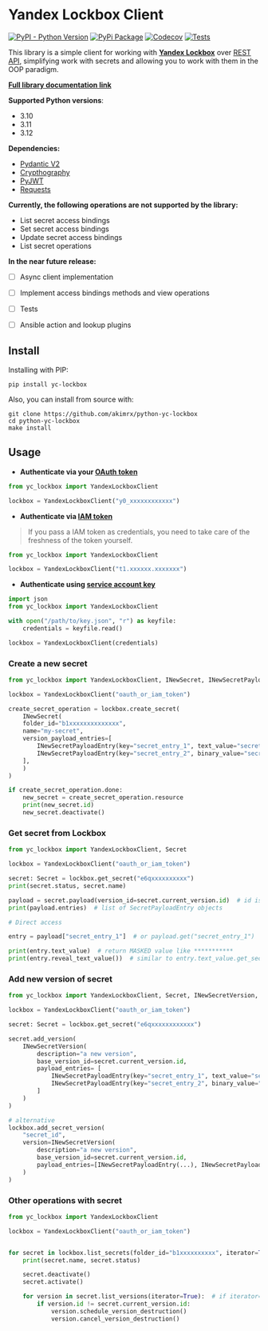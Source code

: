 # Yandex Lockbox Client

[![PyPI - Python Version](https://img.shields.io/pypi/pyversions/yc-lockbox.svg)](https://pypi.org/project/yc-lockbox/)
[![PyPi Package](https://img.shields.io/pypi/v/yc-lockbox.svg)](https://pypi.org/project/yc-lockbox/)
[![Codecov](https://codecov.io/gh/akimrx/yc-lockbox/branch/master/graph/badge.svg)](https://app.codecov.io/gh/akimrx/yc-lockbox)
[![Tests](https://github.com/akimrx/yc-lockbox/workflows/Tests/badge.svg)](https://github.com/akimrx/yc-lockbox)

This library is a simple client for working with **[Yandex Lockbox](https://cloud.yandex.ru/en/docs/lockbox/)** over [REST API](https://cloud.yandex.ru/en/docs/lockbox/api-ref/), simplifying work with secrets and allowing you to work with them in the OOP paradigm.

**[Full library documentation link](https://akimrx.github.io/python-yc-lockbox/)**

**Supported Python versions**:

* 3.10
* 3.11
* 3.12

**Dependencies:**

* [Pydantic V2](https://github.com/pydantic/pydantic)
* [Crypthography](https://github.com/pyca/cryptography)
* [PyJWT](https://github.com/jpadilla/pyjwt)
* [Requests](https://github.com/psf/requests)


**Currently, the following operations are not supported by the library:**

* List secret access bindings
* Set secret access bindings
* Update secret access bindings
* List secret operations


**In the near future release:**

- [ ] Async client implementation
- [ ] Implement access bindings methods and view operations
- [ ] Tests
- [ ] Ansible action and lookup plugins


## Install

Installing with PIP:

```
pip install yc-lockbox
```

Also, you can install from source with:

```
git clone https://github.com/akimrx/python-yc-lockbox
cd python-yc-lockbox 
make install
```


## Usage


* **Authenticate via your [OAuth token](https://oauth.yandex.com/authorize?response_type=token&client_id=1a6990aa636648e9b2ef855fa7bec2fb)**

```python
from yc_lockbox import YandexLockboxClient

lockbox = YandexLockboxClient("y0_xxxxxxxxxxxx")
```

* **Authenticate via [IAM token](https://cloud.yandex.com/en/docs/iam/operations/iam-token/create)**

> If you pass a IAM token as credentials, you need to take care of the freshness of the token yourself.

```python
from yc_lockbox import YandexLockboxClient

lockbox = YandexLockboxClient("t1.xxxxxx.xxxxxxx")
```



* **Authenticate using [service account key](https://cloud.yandex.com/en/docs/iam/operations/authorized-key/create#cli_1)**

```python
import json
from yc_lockbox import YandexLockboxClient

with open("/path/to/key.json", "r") as keyfile:
    credentials = keyfile.read()

lockbox = YandexLockboxClient(credentials)
```

### Create a new secret

```python
from yc_lockbox import YandexLockboxClient, INewSecret, INewSecretPayloadEntry

lockbox = YandexLockboxClient("oauth_or_iam_token")

create_secret_operation = lockbox.create_secret(
    INewSecret(
    folder_id="b1xxxxxxxxxxxxxx",
    name="my-secret",
    version_payload_entries=[
        INewSecretPayloadEntry(key="secret_entry_1", text_value="secret_entry_text_value"),
        INewSecretPayloadEntry(key="secret_entry_2", binary_value="secret_entry_binary_value".encode()),
    ],
    )
)

if create_secret_operation.done:
    new_secret = create_secret_operation.resource
    print(new_secret.id)
    new_secret.deactivate()
```


### Get secret from Lockbox

```python
from yc_lockbox import YandexLockboxClient, Secret

lockbox = YandexLockboxClient("oauth_or_iam_token")

secret: Secret = lockbox.get_secret("e6qxxxxxxxxxx")
print(secret.status, secret.name)

payload = secret.payload(version_id=secret.current_version.id)  # id is optional, by default using current version
print(payload.entries)  # list of SecretPayloadEntry objects

# Direct access

entry = payload["secret_entry_1"]  # or payload.get("secret_entry_1")

print(entry.text_value)  # return MASKED value like ***********
print(entry.reveal_text_value())  # similar to entry.text_value.get_secret_value()
```


### Add new version of secret

```python
from yc_lockbox import YandexLockboxClient, Secret, INewSecretVersion, INewSecretPayloadEntry

lockbox = YandexLockboxClient("oauth_or_iam_token")

secret: Secret = lockbox.get_secret("e6qxxxxxxxxxxxx")

secret.add_version(
    INewSecretVersion(
        description="a new version",
        base_version_id=secret.current_version.id,
        payload_entries= [
            INewSecretPayloadEntry(key="secret_entry_1", text_value="secret_entry_text_value"),
            INewSecretPayloadEntry(key="secret_entry_2", binary_value="secret_entry_binary_value"),
        ]
    )
)

# alternative
lockbox.add_secret_version(
    "secret_id",
    version=INewSecretVersion(
        description="a new version",
        base_version_id=secret.current_version.id,
        payload_entries=[INewSecretPayloadEntry(...), INewSecretPayloadEntry(...)]
    )
)
```


### Other operations with secret

```python
from yc_lockbox import YandexLockboxClient

lockbox = YandexLockboxClient("oauth_or_iam_token")


for secret in lockbox.list_secrets(folder_id="b1xxxxxxxxxx", iterator=True):
    print(secret.name, secret.status)

    secret.deactivate()
    secret.activate()

    for version in secret.list_versions(iterator=True):  # if iterator=False returns paginated list with ``next_page_token``
        if version.id != secret.current_version.id:
            version.schedule_version_destruction()
            version.cancel_version_destruction()

```